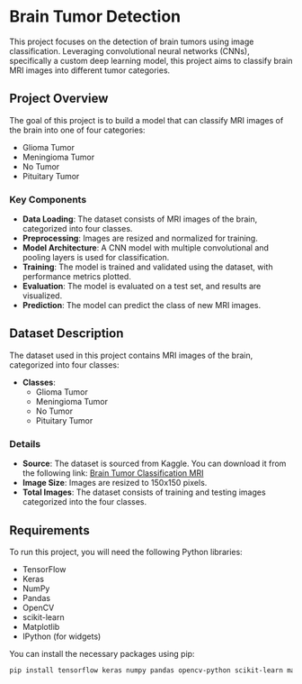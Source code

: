 # Brain Tumor Detection

This project focuses on the detection of brain tumors using image classification. Leveraging convolutional neural networks (CNNs), specifically a custom deep learning model, this project aims to classify brain MRI images into different tumor categories.

## Project Overview

The goal of this project is to build a model that can classify MRI images of the brain into one of four categories:
- Glioma Tumor
- Meningioma Tumor
- No Tumor
- Pituitary Tumor

### Key Components

- **Data Loading**: The dataset consists of MRI images of the brain, categorized into four classes.
- **Preprocessing**: Images are resized and normalized for training.
- **Model Architecture**: A CNN model with multiple convolutional and pooling layers is used for classification.
- **Training**: The model is trained and validated using the dataset, with performance metrics plotted.
- **Evaluation**: The model is evaluated on a test set, and results are visualized.
- **Prediction**: The model can predict the class of new MRI images.

## Dataset Description

The dataset used in this project contains MRI images of the brain, categorized into four classes:

- **Classes**:
  - Glioma Tumor
  - Meningioma Tumor
  - No Tumor
  - Pituitary Tumor

### Details

- **Source**: The dataset is sourced from Kaggle. You can download it from the following link: [Brain Tumor Classification MRI](https://www.kaggle.com/datasets/sartajbhuvaji/brain-tumor-classification-mri)
- **Image Size**: Images are resized to 150x150 pixels.
- **Total Images**: The dataset consists of training and testing images categorized into the four classes.

## Requirements

To run this project, you will need the following Python libraries:

- TensorFlow
- Keras
- NumPy
- Pandas
- OpenCV
- scikit-learn
- Matplotlib
- IPython (for widgets)

You can install the necessary packages using pip:

```bash
pip install tensorflow keras numpy pandas opencv-python scikit-learn matplotlib ipywidgets
